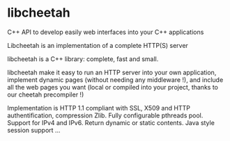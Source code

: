 # libcheetah
C++ API to develop easily web interfaces into your C++ applications

Libcheetah is an implementation of a complete HTTP(S) server

libcheetah is a C++ library: complete, fast and small.

libcheetah make it easy to run an HTTP server into your own application, implement dynamic pages (without needing any middleware !), and include all the web pages you want (local or compiled into your project, thanks to our cheetah precompiler !)


Implementation is HTTP 1.1 compliant with SSL, X509 and HTTP authentification, compression Zlib.
Fully configurable pthreads pool.
Support for IPv4 and IPv6.
Return dynamic or static contents. 
Java style session support
...
